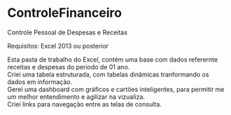 # ControleFinanceiro
Controle Pessoal de Despesas e Receitas   

Requisitos: Excel 2013 ou posterior

Esta pasta de trabalho do  Excel, contém uma base com dados referernte receitas e despesas  do periodo de 01 ano.  
Criei uma tabela estruturada, com tabelas dinâmicas tranformando  os dados em informação.  
Gerei uma dashboard com gráficos e cartões inteligentes, para permitir me um melhor entendimento e agilizar na vizualiza.  
Criei links para navegação entre as telas de consulta.  
